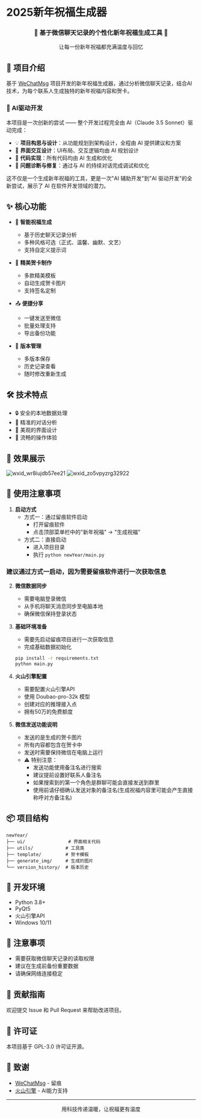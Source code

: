 # 2025新年祝福生成器

<div align="center">
    <h3>🎊 基于微信聊天记录的个性化新年祝福生成工具 🎊</h3>
    <p>让每一份新年祝福都充满温度与回忆</p>
</div>

## 🌟 项目介绍

基于 [WeChatMsg](https://github.com/LC044/WeChatMsg) 项目开发的新年祝福生成器，通过分析微信聊天记录，结合AI技术，为每个联系人生成独特的新年祝福内容和贺卡。

### 🤖 AI驱动开发

本项目是一次创新的尝试 —— 整个开发过程完全由 AI（Claude 3.5 Sonnet）驱动完成：

- 💡 **项目构思与设计**：从功能规划到架构设计，全程由 AI 提供建议和方案
- 🎨 **界面交互设计**：UI布局、交互逻辑均由 AI 规划设计
- 📝 **代码实现**：所有代码均由 AI 生成和优化
- 🔧 **问题诊断与修复**：通过与 AI 的持续对话完成调试和优化

这不仅是一个生成新年祝福的工具，更是一次"AI 辅助开发"到"AI 驱动开发"的全新尝试，展示了 AI 在软件开发领域的潜力。

## ✨ 核心功能

- 🤖 **智能祝福生成**
  - 基于历史聊天记录分析
  - 多种风格可选（正式、温馨、幽默、文艺）
  - 支持自定义提示词
  
- 🎨 **精美贺卡制作**
  - 多款精美模板
  - 自动生成贺卡图片
  - 支持签名定制
  
- 📤 **便捷分享**
  - 一键发送至微信
  - 批量处理支持
  - 导出备份功能

- 🔄 **版本管理**
  - 多版本保存
  - 历史记录查看
  - 随时修改重新生成

## 🛠️ 技术特点

- 🔒 安全的本地数据处理
- 🎯 精准的对话分析
- 🎨 美观的界面设计
- 💫 流畅的操作体验

## 📸 效果展示

![wxid_wr8iujdb57ee21](https://github.com/user-attachments/assets/57103bf2-e5f2-4c5c-bcea-c3837ad50ed8)
![wxid_zo5vpyzrg32922](https://github.com/user-attachments/assets/ce6ee32c-1aa5-4370-8748-b69059a2e8fa)


## 🚀 使用注意事项

1. **启动方式**
   - 方式一：通过留痕软件启动
     - 打开留痕软件
     - 点击顶部菜单栏中的"新年祝福" -> "生成祝福"
   - 方式二：直接启动
     - 进入项目目录
     - 执行 `python newYear/main.py`

### 建议通过方式一启动，因为需要留痕软件进行一次获取信息

2. **微信数据同步**
   - 需要电脑登录微信
   - 从手机将聊天消息同步至电脑本地
   - 确保微信保持登录状态

3. **基础环境准备**
   - 需要先启动留痕项目进行一次获取信息
   - 完成基础数据初始化
   ```bash
   pip install -r requirements.txt
   python main.py
   ```

4. **火山引擎配置**
   - 需要配置火山引擎API
   - 使用 Doubao-pro-32k 模型
   - 创建对应的推理接入点
   - 拥有50万的免费额度

5. **微信发送功能说明**
   - 发送的是生成的贺卡图片
   - 所有内容都包含在贺卡中
   - 发送时需要保持微信在电脑上运行
   - ⚠️ 特别注意：
     - 发送功能使用备注名进行搜索
     - 建议提前设置好联系人备注名
     - 如果搜索到的第一个角色是群聊可能会直接发送到群里
     - 使用前请仔细确认发送对象的备注名(生成祝福内容里可能会产生直接称呼对方备注名)

## 📦 项目结构

```
newYear/
├── ui/                # 界面相关代码
├── utils/            # 工具类
├── template/         # 贺卡模板
├── generate_img/     # 生成的图片
└── version_history/  # 版本历史
```

## 🔧 开发环境

- Python 3.8+
- PyQt5
- 火山引擎API
- Windows 10/11

## 📝 注意事项

- 需要获取微信聊天记录的读取权限
- 建议在生成前备份重要数据
- 请确保网络连接稳定

## 🤝 贡献指南

欢迎提交 Issue 和 Pull Request 来帮助改进项目。

## 📄 许可证

本项目基于 GPL-3.0 许可证开源。

## 🙏 致谢

- [WeChatMsg](https://github.com/LC044/WeChatMsg) - 留痕
- [火山引擎](https://www.volcengine.com/) - AI能力支持

---

<div align="center">
    <p>用科技传递温暖，让祝福更有温度</p>
</div>
